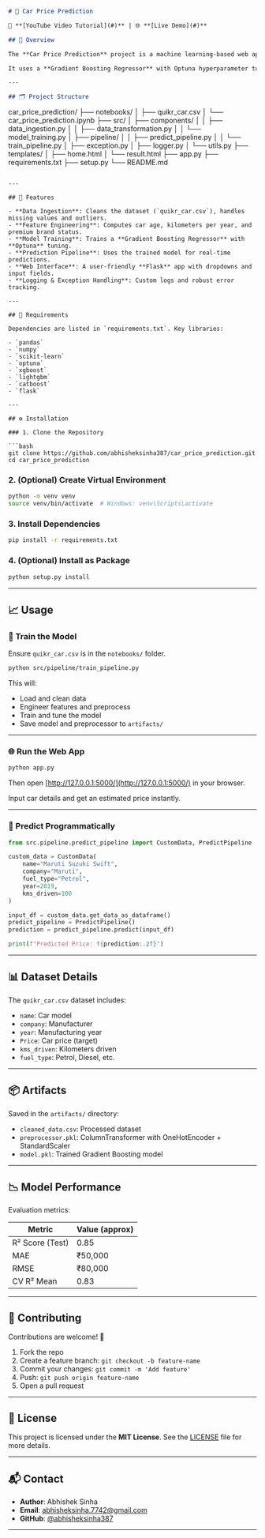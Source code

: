 ```markdown
# 🚗 Car Price Prediction

🎥 **[YouTube Video Tutorial](#)** | 🌐 **[Live Demo](#)**

## 📌 Overview

The **Car Price Prediction** project is a machine learning-based web application designed to estimate the price of used cars based on features like **car name, company, fuel type, year of manufacture**, and **kilometers driven**.

It uses a **Gradient Boosting Regressor** with Optuna hyperparameter tuning, integrated into a **Flask** web app for easy user interaction.

---

## 🗂 Project Structure

```

car\_price\_prediction/
├── notebooks/
│   ├── quikr\_car.csv
│   └── car\_price\_prediction.ipynb
├── src/
│   ├── components/
│   │   ├── data\_ingestion.py
│   │   ├── data\_transformation.py
│   │   └── model\_training.py
│   ├── pipeline/
│   │   ├── predict\_pipeline.py
│   │   └── train\_pipeline.py
│   ├── exception.py
│   ├── logger.py
│   └── utils.py
├── templates/
│   ├── home.html
│   └── result.html
├── app.py
├── requirements.txt
├── setup.py
└── README.md

````

---

## 🚀 Features

- **Data Ingestion**: Cleans the dataset (`quikr_car.csv`), handles missing values and outliers.
- **Feature Engineering**: Computes car age, kilometers per year, and premium brand status.
- **Model Training**: Trains a **Gradient Boosting Regressor** with **Optuna** tuning.
- **Prediction Pipeline**: Uses the trained model for real-time predictions.
- **Web Interface**: A user-friendly **Flask** app with dropdowns and input fields.
- **Logging & Exception Handling**: Custom logs and robust error tracking.

---

## 🧰 Requirements

Dependencies are listed in `requirements.txt`. Key libraries:

- `pandas`
- `numpy`
- `scikit-learn`
- `optuna`
- `xgboost`
- `lightgbm`
- `catboost`
- `flask`

---

## ⚙️ Installation

### 1. Clone the Repository

```bash
git clone https://github.com/abhisheksinha387/car_price_prediction.git
cd car_price_prediction
````

### 2. (Optional) Create Virtual Environment

```bash
python -m venv venv
source venv/bin/activate  # Windows: venv\Scripts\activate
```

### 3. Install Dependencies

```bash
pip install -r requirements.txt
```

### 4. (Optional) Install as Package

```bash
python setup.py install
```

---

## 📈 Usage

### 🔧 Train the Model

Ensure `quikr_car.csv` is in the `notebooks/` folder.

```bash
python src/pipeline/train_pipeline.py
```

This will:

* Load and clean data
* Engineer features and preprocess
* Train and tune the model
* Save model and preprocessor to `artifacts/`

---

### 🌐 Run the Web App

```bash
python app.py
```

Then open [http://127.0.0.1:5000/](http://127.0.0.1:5000/) in your browser.

Input car details and get an estimated price instantly.

---

### 🤖 Predict Programmatically

```python
from src.pipeline.predict_pipeline import CustomData, PredictPipeline

custom_data = CustomData(
    name="Maruti Suzuki Swift",
    company="Maruti",
    fuel_type="Petrol",
    year=2019,
    kms_driven=100
)

input_df = custom_data.get_data_as_dataframe()
predict_pipeline = PredictPipeline()
prediction = predict_pipeline.predict(input_df)

print(f"Predicted Price: ₹{prediction:.2f}")
```

---

## 📊 Dataset Details

The `quikr_car.csv` dataset includes:

* `name`: Car model
* `company`: Manufacturer
* `year`: Manufacturing year
* `Price`: Car price (target)
* `kms_driven`: Kilometers driven
* `fuel_type`: Petrol, Diesel, etc.


---

## 📦 Artifacts

Saved in the `artifacts/` directory:

* `cleaned_data.csv`: Processed dataset
* `preprocessor.pkl`: ColumnTransformer with OneHotEncoder + StandardScaler
* `model.pkl`: Trained Gradient Boosting model

---

## 📉 Model Performance

Evaluation metrics:

| Metric          | Value (approx) |
| --------------- | -------------- |
| R² Score (Test) | 0.85           |
| MAE             | ₹50,000        |
| RMSE            | ₹80,000        |
| CV R² Mean      | 0.83           |

---

## 🤝 Contributing

Contributions are welcome! 🚀

1. Fork the repo
2. Create a feature branch: `git checkout -b feature-name`
3. Commit your changes: `git commit -m 'Add feature'`
4. Push: `git push origin feature-name`
5. Open a pull request

---

## 📄 License

This project is licensed under the **MIT License**. See the [LICENSE](LICENSE) file for more details.

---

## 📬 Contact

* **Author**: Abhishek Sinha
* **Email**: [abhisheksinha.7742@gmail.com](mailto:abhisheksinha.7742@gmail.com)
* **GitHub**: [@abhisheksinha387](https://github.com/abhisheksinha387)

---


